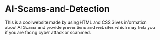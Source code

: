 # AI-Scams-and-Detection
This is a cool website made by using HTML and CSS 
Gives information about AI Scams and provide preventions and websites which may help you if you are facing cyber attack or scammed.
